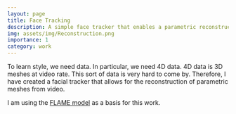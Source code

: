 ```yaml
---
layout: page
title: Face Tracking
description: A simple face tracker that enables a parametric reconstruction of video.
img: assets/img/Reconstruction.png
importance: 1
category: work
---
```


To learn style, we need data. In particular, we need 4D data. 4D data is 3D meshes at video rate. This sort of data is very hard to come by. Therefore, I have created a facial tracker that allows for the reconstruction of parametric meshes from video.

I am using the [FLAME model](https://flame.is.tue.mpg.de/) as a basis for this work. 


